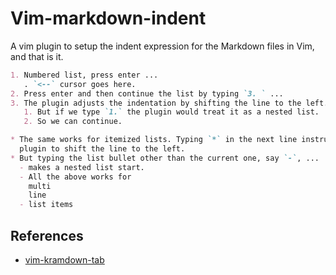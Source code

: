 Vim-markdown-indent
===================

A vim plugin to setup the indent expression for the Markdown files in Vim, and
that is it.

``` markdown
1. Numbered list, press enter ...
   . `<--` cursor goes here.
2. Press enter and then continue the list by typing `3. ` ...
3. The plugin adjusts the indentation by shifting the line to the left.
   1. But if we type `1.` the plugin would treat it as a nested list.
   2. So we can continue.

* The same works for itemized lists. Typing `*` in the next line instructs
  plugin to shift the line to the left.
* But typing the list bullet other than the current one, say `-`, ...
  - makes a nested list start.
  - All the above works for
    multi
    line
  - list items

```


References
----------

* [vim-kramdown-tab](https://github.com/mzlogin/vim-kramdown-tab)
